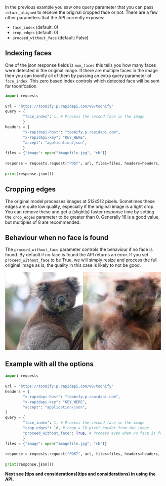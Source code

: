 In the previous example you saw one query parameter that you can pass `return_aligned` to receive the original cropped face or not. There are a few other parameters that the API currently exposes:

- `face_index` (default: 0)
- `crop_edges` (default: 0)
- `proceed_without_face` (default: False)

## Indexing faces

One of the json response fields is `num_faces` this tells you how many faces were detected in the original image. If there are multiple faces in the image then you can toonify all of them by passing an extra query parameter of `face_index`. This zero based index controls which detected face will be sent for toonifcation.

```python
import requests

url = "https://toonify.p.rapidapi.com/v0/toonify"
query = {
        "face_index": 1, # Process the second face in the image
        }
headers = {
        "x-rapidapi-host": "toonify.p.rapidapi.com",
        "x-rapidapi-key": "KEY_HERE",
        "accept": "application/json",
        }
files = {"image": open("imagefile.jpg", "rb")}

response = requests.request("POST", url, files=files, headers=headers, params=query)

print(response.json())
```

## Cropping edges

The original model processes images at 512x512 pixels. Sometimes these edges are quite low quality, especially if the original image is a tight crop. You can remove these and get a (slightly) faster response time by setting the `crop_edges` parameter to be greater than 0. Generally 16 is a good value, but multiples of 8 are recommended.

## Behaviour when no face is found

The `proceed_without_face` parameter controls the behaviour if no face is found. By default if no face is found the API returns an error. If you set `proceed_without_face` to be True, we will simply resize and process the full original image as is, the quality in this case is likely to not be good.

![](koala.jpeg)

## Example with all the options

```python
import requests

url = "https://toonify.p.rapidapi.com/v0/toonify"
headers = {
        "x-rapidapi-host": "toonify.p.rapidapi.com",
        "x-rapidapi-key": "KEY_HERE",
        "accept": "application/json",
}
query = {
        "face_index": 1, # Process the second face in the image
        "crop_edges": 16, # crop a 16 pixel border from the image
        "proceed_without_face": True, # Process even when no face is found
        }
files = {"image": open("imagefile.jpg", "rb")}

response = requests.request("POST", url, files=files, headers=headers, params=query)

print(response.json())
```

__Next see [tips and considerations](tips and considerations) in using the API.__